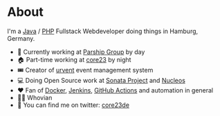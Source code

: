 # About

I'm a [Java](https://github.com/openjdk) / [PHP](https://github.com/php) Fullstack Webdeveloper doing things in Hamburg, Germany.

- 🏢 Currently working at [Parship Group](https://github.com/parship) by day
- 🏠 Part-time working at [core23](https://core23.de) by night
- 🎟️ Creator of [urvent](https://urvent.com/) event management system
- 💻 Doing Open Source work at [Sonata Project](https://sonata-project.org/) and [Nucleos](https://nucleos.rocks)
- ❤️ Fan of [Docker](https://github.com/docker), [Jenkins](https://github.com/jenkinsci), [GitHub Actions](https://github.com/features/actions) and automation in general
- 💙💙 Whovian 
- 📨 You can find me on twitter: [core23de](https://twitter.com/core23de)
